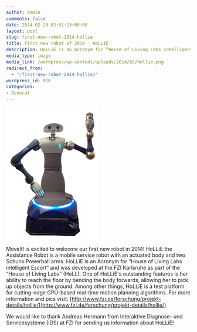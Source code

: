 ```yaml
---
author: admin
comments: false
date: 2014-02-20 02:51:13+00:00
layout: post
slug: first-new-robot-2014-hollie
title: First new robot of 2014 - HoLLiE
description: HoLLiE is an Acronym for “House of Living Labs intelligent Escort“ and was developed at the FZI Karlsruhe as part of the “House of Living Labs” (HoLL).
media_type: image
media_link: /wordpress/wp-content/uploads/2014/02/hollie.png
redirect_from: 
  - "/first-new-robot-2014-hollie/"
wordpress_id: 918
categories:
- General
---
```



[![](/wordpress/wp-content/uploads/2014/02/hollie.png)](/robots/hollie/)

MoveIt! is excited to welcome our first new robot in 2014! HoLLiE the Assistance Robot is a mobile service robot with an actuated body and two Schunk Powerball arms. HoLLiE is an Acronym for “House of Living Labs intelligent Escort“ and was developed at the FZI Karlsruhe as part of the “House of Living Labs” (HoLL). One of HoLLiE's outstanding features is her ability to reach the floor by bending the body forwards, allowing her to pick up objects from the ground. Among other things, HoLLiE is a test platform for cutting-edge GPU-based real-time motion planning algorithms. For more information and pics visit: [http://www.fzi.de/forschung/projekt-details/hollie/](http://www.fzi.de/forschung/projekt-details/hollie/)

We would like to thank Andreas Hermann from Interaktive Diagnose- und Servicesysteme (IDS) at FZI for sending us information about HoLLiE!
